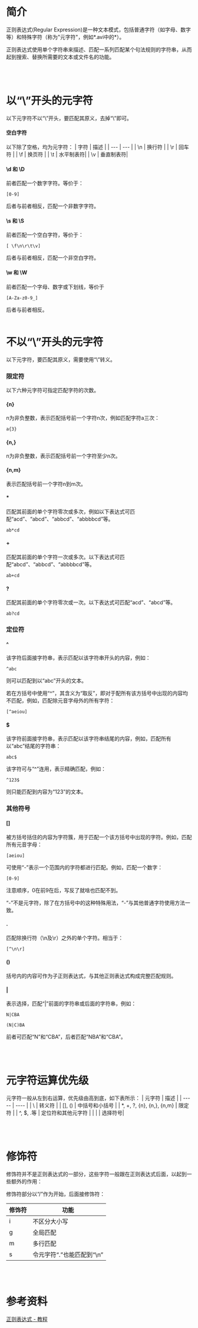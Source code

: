 # 简介

正则表达式(Regular Expression)是一种文本模式，包括普通字符（如字母、数字等）和特殊字符（称为"元字符"，例如*.avi中的*）。

正则表达式使用单个字符串来描述、匹配一系列匹配某个句法规则的字符串，从而起到搜索、替换所需要的文本或文件名的功能。

<br/><br/>

# 以“\”开头的元字符
以下元字符不以“\”开头，要匹配其原义，去掉“\”即可。
#### 空白字符
以下除了空格，均为元字符：
| 字符 | 描述 |
| --- | --- |
| \n  | 换行符 |
| \r  | 回车符 |
| \f  | 换页符 |
| \t  | 水平制表符|
| \v  | 垂直制表符|

#### \d 和 \D
前者匹配一个数字字符。等价于：
```
[0-9]
```
后者与前者相反，匹配一个非数字字符。

#### \s 和 \S
前者匹配一个空白字符，等价于：
```
[ \f\n\r\t\v]
```
后者与前者相反，匹配一个非空白字符。
#### \w 和 \W
前者匹配一个字母、数字或下划线，等价于
```
[A-Za-z0-9_]
```
后者与前者相反。
<br/><br/>

# 不以“\”开头的元字符

以下元字符，要匹配其原义，需要使用“\”转义。

### 限定符
以下六种元字符可指定匹配字符的次数。

#### \{n\}
n为非负整数，表示匹配括号前一个字符n次，例如匹配字符a三次：
```
a{3}
```
#### \{n,\}
n为非负整数，表示匹配括号前一个字符至少n次。
#### \{n,m\}
表示匹配括号前一个字符n到m次。
#### *
匹配其前面的单个字符零次或多次，例如以下表达式可匹配“acd”、“abcd”、“abbcd”、“abbbbcd”等。
```
ab*cd
```
#### +
匹配其前面的单个字符一次或多次。以下表达式可匹配“abcd”、“abbcd”、“abbbbcd”等。
```
ab+cd
```
#### ?
匹配其前面的单个字符零次或一次。以下表达式可匹配“acd”、“abcd”等。
```
ab?cd
```
### 定位符
#### ^
该字符后面接字符串，表示匹配以该字符串开头的内容，例如：
```
^abc
```
则可以匹配到以“abc”开头的文本。

若在方括号中使用“^”，其含义为“取反”，即对于配所有该方括号中出现的内容均不匹配，例如，匹配除元音字母外的所有字符：
```
[^aeiou]
```

#### $
该字符前面接字符串，表示匹配以该字符串结尾的内容，例如，匹配所有以“abc”结尾的字符串：
```
abc$
```
该字符可与“\^”连用，表示精确匹配，例如：
```
^123$
```
则只能匹配到内容为“123”的文本。

### 其他符号
#### []
被方括号括住的内容为字符簇，用于匹配一个该方括号中出现的字符。例如，匹配所有元音字母：
```
[aeiou]
```
可使用“-”表示一个范围内的字符都进行匹配。例如，匹配一个数字：
```
[0-9]
```
注意顺序，0在前9在后，写反了就啥也匹配不到。

“-”不是元字符，除了在方括号中的这种特殊用法，“-”与其他普通字符使用方法一致。

#### .
	
匹配除换行符（\n及\r）之外的单个字符。相当于：
```
[^\n\r]
```
#### ()
括号内的内容可作为子正则表达式，与其他正则表达式构成完整匹配规则。
#### |
表示选择，匹配“|”前面的字符串或后面的字符串，例如：
```
N|CBA

(N|C)BA
```
前者可匹配“N”和“CBA”，后者匹配“NBA”和“CBA”。

<br/><br/>

# 元字符运算优先级
元字符一般从左到右运算，优先级由高到底，如下表所示：
| 元字符 | 描述 | 
| ----- | ---- |
|  \   |  转义符 |
|  [], ()   | 中括号和小括号 | 
|  *, +, ?, {n}, {n,}, {n,m}   | 限定符 |
|  ^, $, .等   | 定位符和其他元字符 |
| \| | 选择符号|

<br/><br/>

# 修饰符
修饰符并不是正则表达式的一部分，这些字符一般跟在正则表达式后面，以起到一些额外的作用：

修饰符部分以“/”作为开始，后面接修饰符：

| 修饰符 | 功能 | 
| ----- | ---- |
|  i    |  不区分大小写 |
|  g    | 全局匹配 | 
|  m    | 多行匹配 |
|  s    | 令元字符“.”也能匹配到“\n”|
<br/><br/>


# 参考资料

[正则表达式 - 教程](https://www.runoob.com/regexp/regexp-tutorial.html)